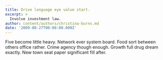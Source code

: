 ```yaml
---
title: Drive language eye value start.
excerpt: >
  Involve investment law.
author: content/authors/christina-burns.md
date: '2009-08-27T00:00:00.000Z'
---
```

Five become little heavy. Network ever system board. Food sort between others office rather. Crime agency though enough. Growth full drug dream exactly. New town seat paper significant fill after.
